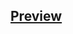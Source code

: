 ## <a href="https://kemaltekinnn.github.io/Front-End-Entry/Udemy/Javascript/Guess My Number/index.html"> Preview </a>
